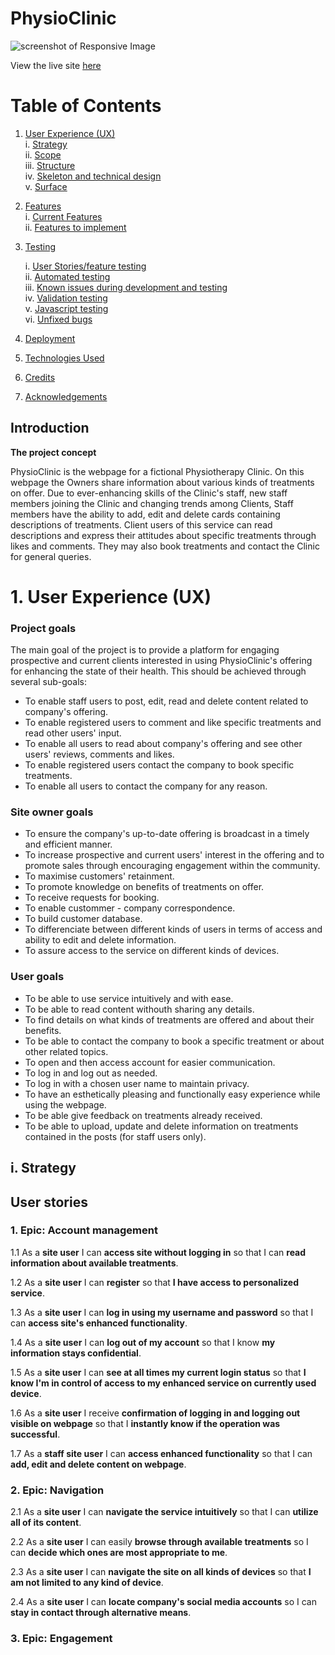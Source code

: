 # PhysioClinic

![screenshot of Responsive Image](readme/docs/images/responsive_image.png)

View the live site [here](https://physio-clinic-heroku.herokuapp.com/)


# Table of Contents

1. [User Experience (UX)](#ux)<br>
    i.  [Strategy](#strategy)<br>
    ii. [Scope](#scope)<br>
    iii. [Structure](#Structure)<br>
    iv. [Skeleton and technical design](#skeleton)<br>
    v. [Surface](#surface)<br>
      
2. [Features](#features)<br>
    i. [Current Features](#features-existing)<br>
    ii. [Features to implement](#features-toimplement)<br>

3. [Testing](#testing)<br>

    i. [User Stories/feature testing](#user-stories-testing)<br>
    ii.  [Automated testing](#automated-testing)<br>
    iii.  [Known issues during development and testing](#known-issues)<br>
    iv. [Validation testing  ](#validation-testing)<br>
    v. [Javascript testing](#js-testing)<br>
    vi. [Unfixed bugs](#unfixed-bugs)<br>
4. [Deployment](#deployment)<br>
5. [Technologies Used](#technology-used)<br>
6. [Credits](#credits)<br>
7. [Acknowledgements](#acknowledgements)<br>


## Introduction
**The project concept**

PhysioClinic is the webpage for a fictional Physiotherapy Clinic. 
On this webpage the Owners share information about various kinds of treatments on offer. 
Due to ever-enhancing skills of the Clinic's staff, new staff members joining the Clinic and changing trends among Clients, Staff members have the ability to add, edit and delete cards containing descriptions of treatments. 
Client users of this service can read descriptions and express their attitudes about specific treatments through likes and comments. They may also book treatments and contact the Clinic for general queries.

# 1. User Experience (UX) <a name="ux"></a> 
### **Project goals**
The main goal of the project is to provide a platform for engaging prospective and current clients interested in using PhysioClinic's offering for enhancing the state of their health. This should be achieved through several sub-goals:
- To enable staff users to post, edit, read and delete content related to company's offering.
- To enable registered users to comment and like specific treatments and read other users' input.
- To enable all users to read about company's offering and see other users' reviews, comments and likes.
- To enable registered users contact the company to book specific treatments.
- To enable all users to contact the company for any reason.

### **Site owner goals**
- To ensure the company's up-to-date offering is broadcast in a timely and efficient manner.
- To increase prospective and current users' interest in the offering and to promote sales through encouraging engagement within the community.
- To maximise customers' retainment.
- To promote knowledge on benefits of treatments on offer.
- To receive requests for booking.
- To enable custommer - company correspondence.
- To build customer database.
- To differenciate between different kinds of users in terms of access and ability to edit and delete information.
- To assure access to the service on different kinds of devices.

### **User goals**
- To be able to use service intuitively and with ease.
- To be able to read content withouth sharing any details.
- To find details on what kinds of treatments are offered and about their benefits.
- To be able to contact the company to book a specific treatment or about other related topics.
- To open and then access account for easier communication.
- To log in and log out as needed.
- To log in with a chosen user name to maintain privacy.
- To have an esthetically pleasing and functionally easy experience while using the webpage.
- To be able give feedback on treatments already received.
- To be able to upload, update and delete information on treatments contained in the posts (for staff users only).

## i. Strategy <a name='strategy'></a>

## User stories

### **1. Epic: Account management**

1.1 As a **site user** I can **access site without logging in** so that I can **read information about available treatments**.

1.2 As a **site user** I can **register** so that **I have access to personalized service**.

1.3 As a **site user** I can **log in using my username and password** so that I can **access site's enhanced functionality**.

1.4 As a **site user** I can **log out of my account** so that I know **my information stays confidential**.

1.5 As a **site user** I can **see at all times my current login status** so that **I know I'm in control of access to my enhanced service on currently used device**.

1.6 As a **site user** I receive **confirmation of logging in and logging out visible on webpage** so that I **instantly know if the operation was successful**.

1.7 As a **staff site user** I can **access enhanced functionality** so that I can **add, edit and delete content on webpage**.

### **2. Epic: Navigation**

2.1 As a **site user** I can **navigate the service intuitively** so that I can **utilize all of its content**.

2.2 As a **site user** I can easily **browse through available treatments** so I can **decide which ones are most appropriate to me**. 

2.3 As a **site user** I can **navigate the site on all kinds of devices** so that **I am not limited to any kind of device**.

2.4 As a **site user** I can **locate company's social media accounts** so I can **stay in contact through alternative means**.

### **3. Epic: Engagement**

